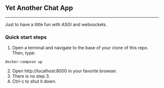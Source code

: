 ## Yet Another Chat App
----
Just to have a little fun with ASGI and websockets.

### Quick start steps

1. Open a terminal and navigate to the base of your clone of this repo. Then, type:
```
docker-compose up
```
2. Open http://localhost:8000 in your favorite browser.
3. There is no step 3.
4. Ctrl-c to shut it down.
